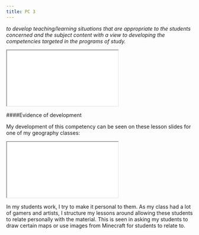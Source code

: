 ```yaml
---
title: PC 3
---
```

*to develop teaching/learning situations that are appropriate to the students
concerned and the subject content with a view to developing the competencies
targeted in the programs of study.*

<iframe class="lp" src="/pdf/page-3.pdf"></iframe>

####Evidence of development

My development of this competency can be seen on these lesson slides for one of
my geography classes:

<iframe class="lp" src="/pdf/physical-maps-teacher-slides.pdf"></iframe>

In my students work, I try to make it personal to them. As my class had a lot
of gamers and artists, I structure my lessons around allowing these students to
relate personally with the material. This is seen in asking my students to draw
certain maps or use images from Minecraft for students to relate to.

